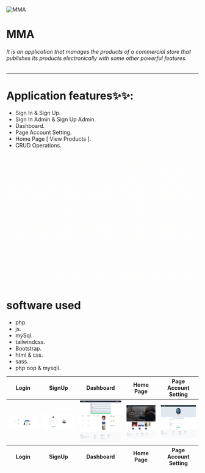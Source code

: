 <img src="http://mma1.eb2a.com/Front-End/Images/vector-login.jpg" alt="MMA" width="30%" />
<h1>MMA</h1>
<h6>It is an application that manages the products of a commercial store that publishes its products electronically with some other powerful features.</h6>
<hr />
<h1>Application features✨✨:</h1>
<ul>
    <li>Sign In & Sign Up.</li>
    <li>Sign In Admin & Sign Up Admin.</li>
    <li>Dashboard.</li>
    <li>Page Account Setting.</li>
    <li>Home Page [ View Products ].</li>
    <li>CRUD Operations.</li>
</ul>
<img src="./Design/77169-buy-and-sell-online.gif" width="500px" alt="e-commerce-gif">
<h1>software used</h1>
<ul>
    <li>php.</li>
    <li>js.</li>
    <li>mySql.</li>
    <li>tailwindcss.</li>
    <li>Bootstrap.</li>
    <li>html & css.</li>
    <li>sass.</li>
    <li>php oop & mysqli.</li>
</ul>
<table>
  <thead>
    <tr>
      <th>Login</th>
      <th>SignUp</th>
      <th>Dashboard</th>
      <th>Home Page</th>
      <th>Page Account Setting</th>
    </tr>
  </thead>
  <tbody>
    <tr>
      <th width="600px"><img src="./Design/login.jpg"  alt="Login" /></th>
      <th width="600px"><img src="./Design/signup.jpg"  alt="SignUp" /></th>
      <th width="600px"><img src="./Design/dashbourd.png"  alt="Dashboard" /></th>
      <th width="600px"><img src="./Design/home-page.png"  alt="Home Page" /></th>
      <th width="600px"><img src="./Design/account-setting.png"  alt="Page Account Setting" /></th>
    </tr>
  </tbody>
  <tfoot>
    <tr>
      <th>Login</th>
      <th>SignUp</th>
      <th>Dashboard</th>
      <th>Home Page</th>
      <th>Page Account Setting</th>
    </tr>
  </tfoot>
</table>
